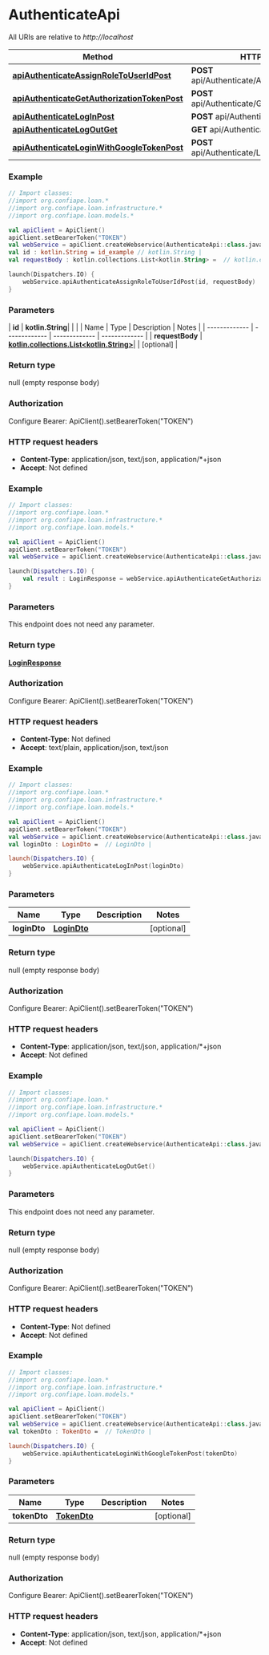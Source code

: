 # AuthenticateApi

All URIs are relative to *http://localhost*

| Method | HTTP request | Description |
| ------------- | ------------- | ------------- |
| [**apiAuthenticateAssignRoleToUserIdPost**](AuthenticateApi.md#apiAuthenticateAssignRoleToUserIdPost) | **POST** api/Authenticate/AssignRoleToUser/{id} |  |
| [**apiAuthenticateGetAuthorizationTokenPost**](AuthenticateApi.md#apiAuthenticateGetAuthorizationTokenPost) | **POST** api/Authenticate/GetAuthorizationToken |  |
| [**apiAuthenticateLogInPost**](AuthenticateApi.md#apiAuthenticateLogInPost) | **POST** api/Authenticate/LogIn |  |
| [**apiAuthenticateLogOutGet**](AuthenticateApi.md#apiAuthenticateLogOutGet) | **GET** api/Authenticate/LogOut |  |
| [**apiAuthenticateLoginWithGoogleTokenPost**](AuthenticateApi.md#apiAuthenticateLoginWithGoogleTokenPost) | **POST** api/Authenticate/LoginWithGoogleToken |  |





### Example
```kotlin
// Import classes:
//import org.confiape.loan.*
//import org.confiape.loan.infrastructure.*
//import org.confiape.loan.models.*

val apiClient = ApiClient()
apiClient.setBearerToken("TOKEN")
val webService = apiClient.createWebservice(AuthenticateApi::class.java)
val id : kotlin.String = id_example // kotlin.String | 
val requestBody : kotlin.collections.List<kotlin.String> =  // kotlin.collections.List<kotlin.String> | 

launch(Dispatchers.IO) {
    webService.apiAuthenticateAssignRoleToUserIdPost(id, requestBody)
}
```

### Parameters
| **id** | **kotlin.String**|  | |
| Name | Type | Description  | Notes |
| ------------- | ------------- | ------------- | ------------- |
| **requestBody** | [**kotlin.collections.List&lt;kotlin.String&gt;**](kotlin.String.md)|  | [optional] |

### Return type

null (empty response body)

### Authorization


Configure Bearer:
    ApiClient().setBearerToken("TOKEN")

### HTTP request headers

 - **Content-Type**: application/json, text/json, application/*+json
 - **Accept**: Not defined




### Example
```kotlin
// Import classes:
//import org.confiape.loan.*
//import org.confiape.loan.infrastructure.*
//import org.confiape.loan.models.*

val apiClient = ApiClient()
apiClient.setBearerToken("TOKEN")
val webService = apiClient.createWebservice(AuthenticateApi::class.java)

launch(Dispatchers.IO) {
    val result : LoginResponse = webService.apiAuthenticateGetAuthorizationTokenPost()
}
```

### Parameters
This endpoint does not need any parameter.

### Return type

[**LoginResponse**](LoginResponse.md)

### Authorization


Configure Bearer:
    ApiClient().setBearerToken("TOKEN")

### HTTP request headers

 - **Content-Type**: Not defined
 - **Accept**: text/plain, application/json, text/json




### Example
```kotlin
// Import classes:
//import org.confiape.loan.*
//import org.confiape.loan.infrastructure.*
//import org.confiape.loan.models.*

val apiClient = ApiClient()
apiClient.setBearerToken("TOKEN")
val webService = apiClient.createWebservice(AuthenticateApi::class.java)
val loginDto : LoginDto =  // LoginDto | 

launch(Dispatchers.IO) {
    webService.apiAuthenticateLogInPost(loginDto)
}
```

### Parameters
| Name | Type | Description  | Notes |
| ------------- | ------------- | ------------- | ------------- |
| **loginDto** | [**LoginDto**](LoginDto.md)|  | [optional] |

### Return type

null (empty response body)

### Authorization


Configure Bearer:
    ApiClient().setBearerToken("TOKEN")

### HTTP request headers

 - **Content-Type**: application/json, text/json, application/*+json
 - **Accept**: Not defined




### Example
```kotlin
// Import classes:
//import org.confiape.loan.*
//import org.confiape.loan.infrastructure.*
//import org.confiape.loan.models.*

val apiClient = ApiClient()
apiClient.setBearerToken("TOKEN")
val webService = apiClient.createWebservice(AuthenticateApi::class.java)

launch(Dispatchers.IO) {
    webService.apiAuthenticateLogOutGet()
}
```

### Parameters
This endpoint does not need any parameter.

### Return type

null (empty response body)

### Authorization


Configure Bearer:
    ApiClient().setBearerToken("TOKEN")

### HTTP request headers

 - **Content-Type**: Not defined
 - **Accept**: Not defined




### Example
```kotlin
// Import classes:
//import org.confiape.loan.*
//import org.confiape.loan.infrastructure.*
//import org.confiape.loan.models.*

val apiClient = ApiClient()
apiClient.setBearerToken("TOKEN")
val webService = apiClient.createWebservice(AuthenticateApi::class.java)
val tokenDto : TokenDto =  // TokenDto | 

launch(Dispatchers.IO) {
    webService.apiAuthenticateLoginWithGoogleTokenPost(tokenDto)
}
```

### Parameters
| Name | Type | Description  | Notes |
| ------------- | ------------- | ------------- | ------------- |
| **tokenDto** | [**TokenDto**](TokenDto.md)|  | [optional] |

### Return type

null (empty response body)

### Authorization


Configure Bearer:
    ApiClient().setBearerToken("TOKEN")

### HTTP request headers

 - **Content-Type**: application/json, text/json, application/*+json
 - **Accept**: Not defined

